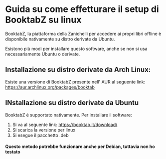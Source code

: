 # Guida su come effetturare il setup di BooktabZ su linux
BooktabZ, la piattaforma della Zanichelli per accedere ai propri libri offline è disponibile nativamente su distro derivate da Ubuntu.

Esistono più modi per installare questo software, anche se non si usa necessariamente Ubuntu o derivate.

## Installazione su distro derivate da Arch Linux:
Esiste una versione di BooktabZ presente nell' AUR al seguente link: 
https://aur.archlinux.org/packages/booktab

## INstallazione su distro derivate da Ubuntu
BooktabZ è supportato nativamente. Per installare il software:
1. Si va al seguente link: https://booktab.it/download/
2. Si scarica la versione per linux
3. Si esegue il pacchetto .deb
#### Questo metodo potrebbe funzionare anche per Debian, tuttavia non ho testato
